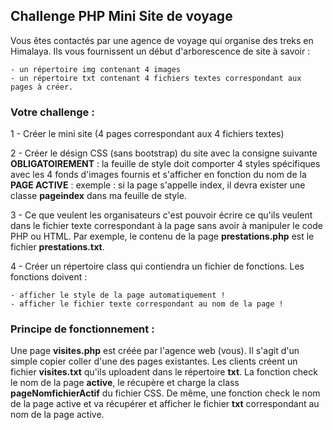 ## Challenge PHP Mini Site de voyage
Vous êtes contactés par une agence de voyage qui organise des treks en Himalaya.
Ils vous fournissent un début d'arborescence de site à savoir : 

    - un répertoire img contenant 4 images
    - un répertoire txt contenant 4 fichiers textes correspondant aux pages à créer.

### Votre challenge : 
1 - Créer le mini site (4 pages correspondant aux 4 fichiers textes)

2 - Créer le désign CSS (sans bootstrap) du site avec la consigne suivante **OBLIGATOIREMENT** : la feuille de style doit comporter 4 styles spécifiques avec les 4 fonds d'images fournis et s'afficher en fonction du nom de la **PAGE ACTIVE** : exemple : si la page s'appelle index, il devra exister une classe **pageindex** dans ma feuille de style.

3 - Ce que veulent les organisateurs c'est pouvoir écrire ce qu'ils veulent dans le fichier texte correspondant à la page sans avoir à manipuler le code PHP ou HTML. Par exemple, le contenu de la page **prestations.php** est le fichier **prestations.txt**. 

4 - Créer un répertoire class qui contiendra un fichier de fonctions. Les fonctions doivent : 

    - afficher le style de la page automatiquement !
    - afficher le fichier texte correspondant au nom de la page !
    
### Principe de fonctionnement :
Une page **visites.php** est créée par l'agence web (vous). Il s'agit d'un simple copier coller d'une des pages existantes. Les clients créent un fichier **visites.txt** qu'ils uploadent dans le répertoire **txt**.
La fonction check le nom de la page **active**, le récupère et charge la class **pageNomfichierActif** du fichier CSS.
De même, une fonction check le nom de la page active et va récupérer et afficher le fichier **txt** correspondant au nom de la page active.
